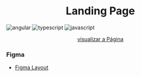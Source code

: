 [JAVASCRIPT__BADGE]: https://img.shields.io/badge/Javascript-000?style=for-the-badge&logo=javascript
[TYPESCRIPT__BADGE]: https://img.shields.io/badge/typescript-D4FAFF?style=for-the-badge&logo=typescript
[ANGULAR__BADGE]: https://img.shields.io/badge/Angular-red?style=for-the-badge&logo=angular
<h1 align="center" style="font-weight: bold;">Landing Page</h1>

![angular][ANGULAR__BADGE]
![typescript][TYPESCRIPT__BADGE]
![javascript][JAVASCRIPT__BADGE]

<p align="center">
    <a href="https://landing-page-three-beige.vercel.app/">visualizar a Página</a>
</p>

<h3>Figma</h3>

- [Figma Layout](https://www.figma.com/file/9CKI2Vf0oIHSoi5Owl7lEr/landimpage-consultoria?type=design&node-id=1%3A9&mode=design&t=zztsIKI5nu61iqBD-1)

